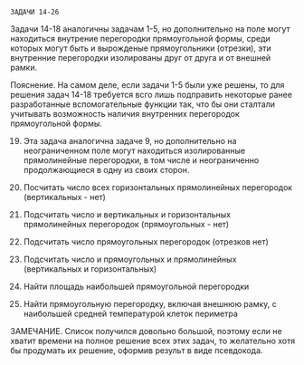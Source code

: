     ЗАДАЧИ 14-26
Задачи 14-18 аналогичны задачам 1-5, но дополнительно на поле могут находиться внутрение перегородки прямоугольной формы, среди которых могут быть и вырожденые прямоугольники (отрезки), эти внутренние перегородки изолированы друг от друга и от внешней рамки.

Пояснение. На самом деле, если задачи 1-5 были уже решены, то для решения задач 14-18 требуется всго лишь подправить некоторые ранее разработанные вспомогательные функции так, что бы они сталтали учитывать возможность наличия внутренних перегородок прямоугольной формы.

19. Эта задача аналогична задаче 9, но дополнительно на неограниченном поле могут находиться изолированные прямолинейные перегородки, в том числе и неограниченно продолжающиеся в одну из своих сторон.

20.  Посчитать число всех горизонтальных прямолинейных перегородок (вертикальных - нет)

21.  Подсчитать число и вертикальных и горизонтальных прямолинейных перегородок (прямоугольных - нет)
22.  Подсчитать число прямоугольных перегородок (отрезков нет)
23.  Подсчитать число и прямоугольных и прямолинейных (вертикальных и горизонтальных)
   
24.  Найти площадь наибольшей прямоугольной перегородки
    
25.  Найти прямоугольную перегородку, включая внешнюю рамку, с наибольшей средней температурой клеток периметра
    
ЗАМЕЧАНИЕ. Список получился довольно большой, поэтому если не хватит времени на полное решение всех этих задач, то желательно хотя бы продумать их решение, оформив результ в виде псевдокода. 